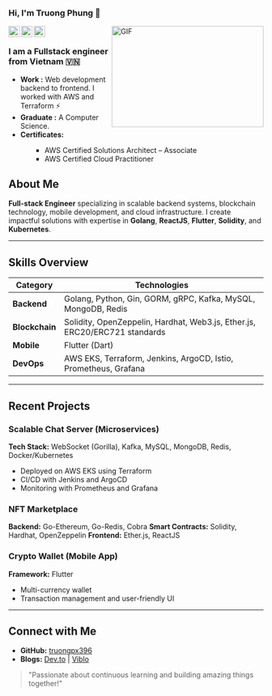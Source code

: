 
<!--
**truongpx396/truongpx396** is a ✨ _special_ ✨ repository because its `README.md` (this file) appears on your GitHub profile.

Here are some ideas to get you started:

- 🔭 I’m currently working on ...
- 🌱 I’m currently learning ...
- 👯 I’m looking to collaborate on ...
- 🤔 I’m looking for help with ...
- 💬 Ask me about ...
- 📫 How to reach me: ...
- 😄 Pronouns: ...
- ⚡ Fun fact: ...
-->

### Hi, I'm Truong Phung 👋

<a href="https://www.linkedin.com/in/truongpx396/">
  <img align="left" alt="Truong Phung's Linkdein" title="Truong Phung's Linkdein" width="22px" src="https://cdn.jsdelivr.net/npm/simple-icons@v3/icons/linkedin.svg" />
</a>
<a href="https://dev.to/truongpx396">
  <img align="left" alt="Truong PX's Dev.to" title="Truong PX's Dev.to" width="22px" src="https://cdn.jsdelivr.net/npm/simple-icons@v3/icons/dev-dot-to.svg" />
</a>
<a href="mailto:truongpx396@gmail.com">
  <img align="left" alt="Truong PX's Gmail" title="Truong PX's Gmail" width="22px" fill="#AB7C94" src="https://cdn.jsdelivr.net/npm/simple-icons@v3/icons/gmail.svg" />
</a>
<img align="right" alt="GIF" width="300px" height="200px" src="https://camo.githubusercontent.com/2366b34bb903c09617990fb5fff4622f3e941349e846ddb7e73df872a9d21233/68747470733a2f2f63646e2e6472696262626c652e636f6d2f75736572732f3733303730332f73637265656e73686f74732f363538313234332f6176656e746f2e676966" />
<br/>

### I am a Fullstack engineer from Vietnam 🇻🇳
-  **Work :** Web development backend to frontend. I worked with AWS and Terraform :zap:
-  **Graduate :** A Computer Science. 
-  **Certificates:** <ul><ul>
        <li>AWS Certified Solutions Architect – Associate</li>
        <li>AWS Certified Cloud Practitioner</li>
          </ul>
        </ul>

## About Me

**Full-stack Engineer** specializing in scalable backend systems, blockchain technology, mobile development, and cloud infrastructure. I create impactful solutions with expertise in **Golang**, **ReactJS**, **Flutter**, **Solidity**, and **Kubernetes**.

---

## Skills Overview

| **Category**         | **Technologies**                                                                 |
|----------------------|---------------------------------------------------------------------------------|
| **Backend**          | Golang, Python, Gin, GORM, gRPC, Kafka, MySQL, MongoDB, Redis                   |
| **Blockchain**       | Solidity, OpenZeppelin, Hardhat, Web3.js, Ether.js, ERC20/ERC721 standards      |
| **Mobile**           | Flutter (Dart)                                                                 |
| **DevOps**           | AWS EKS, Terraform, Jenkins, ArgoCD, Istio, Prometheus, Grafana                |

---

## Recent Projects

### Scalable Chat Server (Microservices)
**Tech Stack:** WebSocket (Gorilla), Kafka, MySQL, MongoDB, Redis, Docker/Kubernetes
- Deployed on AWS EKS using Terraform
- CI/CD with Jenkins and ArgoCD
- Monitoring with Prometheus and Grafana

### NFT Marketplace
**Backend:** Go-Ethereum, Go-Redis, Cobra
**Smart Contracts:** Solidity, Hardhat, OpenZeppelin
**Frontend:** Ether.js, ReactJS

### Crypto Wallet (Mobile App)
**Framework:** Flutter
- Multi-currency wallet
- Transaction management and user-friendly UI

---


## Connect with Me

- **GitHub:** [truongpx396](https://github.com/truongpx396)
- **Blogs:** [Dev.to](https://dev.to/truongpx396) | [Viblo](https://viblo.asia/u/truong396)

> "Passionate about continuous learning and building amazing things together!"

